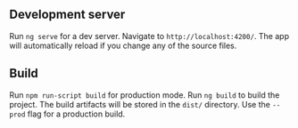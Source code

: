 ## Development server
Run `ng serve` for a dev server.
Navigate to `http://localhost:4200/`. The app will automatically reload if you change any of the source files.

## Build
Run `npm run-script build` for production mode.
Run `ng build` to build the project. The build artifacts will be stored in the `dist/` directory. Use the `--prod` flag for a production build.
